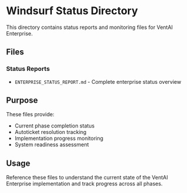 # Windsurf Status Directory

This directory contains status reports and monitoring files for VentAI Enterprise.

## Files

### Status Reports
- `ENTERPRISE_STATUS_REPORT.md` - Complete enterprise status overview

## Purpose

These files provide:
- Current phase completion status
- Autoticket resolution tracking
- Implementation progress monitoring
- System readiness assessment

## Usage

Reference these files to understand the current state of the VentAI Enterprise implementation and track progress across all phases.